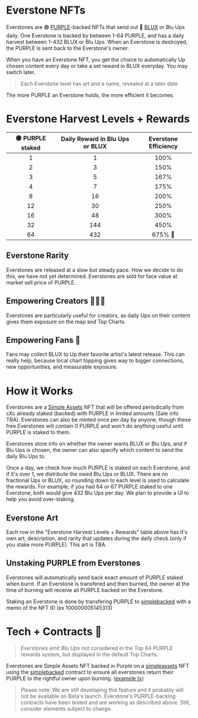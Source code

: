 # Everstone NFTs
Everstones are 🟣 [PURPLE](https://wax.bloks.io/tokens/PURPLE-wax-purplepurple)-backed NFTs that send out 🔵 [BLUX](https://wax.bloks.io/tokens/BLUX-wax-bluxbluxblux) or Blu Ups daily. One Everstone is backed by between 1-64 PURPLE, and has a daily harvest between 1-432 BLUX or Blu Ups. When an Everstone is destroyed, the PURPLE is sent back to the Everstone's owner.


When you have an Everstone NFT, you get the choice to automatically Up chosen content every day or take a set reward in BLUX everyday. You may switch later. 

> Each Everstone level has art and a name, revealed at a later date

The more PURPLE an Everstone holds, the more efficient it becomes. 

# Everstone Harvest Levels + Rewards

| 🟣 PURPLE staked  | Daily Reward in Blu Ups or BLUX | Everstone Efficiency |
| :----:  | :-------------------: | :---------------: |
| 1         | 1                   | 100%            | 
| 2         | 3                   | 150%            | 
| 3         | 5                   | 167%            | 
| 4         | 7                   | 175%            | 
| 8         | 16                  | 200%            | 
| 12        | 30                  | 250%            | 
| 16        | 48                  | 300%            | 
| 32        | 144                 | 450%            | 
| 64        | 432                 | 675%         🧠 | 


## Everstone Rarity
Everstones are released at a slow but steady pace. How we decide to do this, we have not yet determined. Everstones are sold for face value at market sell price of PURPLE. 

## Empowering Creators 👨‍🎤🎤
Everstones are particularly useful for creators, as daily Ups on their content gives them exposure on the map and Top Charts.

## Empowering Fans 🧝‍
Fans may collect BLUX to Up their favorite artist's latest release. This can really help, because local chart topping gives way to bigger connections, new opportunities, and measurable exposure. 


# How it Works

Everstones are a [Simple Assets](https://wax.bloks.io/account/simpleassets) NFT that will be offered periodically from cXc already staked (backed) with PURPLE in limited amounts (Sale info TBA). Everstones can also be minted once per day by anyone, though these free Everstones will contain 0 PURPLE and won't do anything useful until PURPLE is staked to them. 

Everstones store info on whether the owner wants BLUX or Blu Ups, and if Blu Ups is chosen, the owner can also specify which content to send the daily Blu Ups to. 

Once a day, we check how much PURPLE is staked on each Everstone, and if it's over 1, we distribute the owed Blu Ups or BLUX. There are no fractional Ups or BLUX, so rounding down to each level is used to calculate the rewards. For example, if you had 64 or 67 PURPLE staked to one Everstone, both would give 432 Blu Ups per day. We plan to provide a UI to help you avoid over-staking.

## Everstone Art
Each row in the "Everstone Harvest Levels + Rewards" table above has it's own art, description, and rarity that updates during the daily check (only if you stake more PURPLE). This art is TBA. 

## Unstaking PURPLE from Everstones
Everstones will automatically send back exact amount of PURPLE staked when burnt. If an Everstone is transfered and then burned, the owner at the time of burning will receive all PURPLE backed on the Everstone.

Staking an Everstone is done by transfering PURPLE to [simplebacked](https://wax.bloks.io/account/simplebacked) with a memo of the NFT ID (ex 100000005145313) 


# Tech + Contracts 🔌

> *Everstones emit Blu Ups* not considered in the Top 64 PURPLE rewards system, but displayed in the default Top Charts.

Everstones are Simple Assets NFT backed in Purple on a [simpleassets](https://wax.bloks.io/account/simpleassets) NFT using the [simplebacked](https://wax.bloks.io/account/simplebacked) contract to ensure all everstones return their PURPLE to the rightful owner upon burning. ([example tx](https://wax.bloks.io/transaction/7a390ecf24f97e57482db730c2cfdc001d8bcda6a98d45fb7427d2afdcfdc052?tab=traces))



> Please note: We are still developing this feature and it probably will not be available on Beta's launch. Everstone's PURPLE-backing contracts have been tested and are working as described above. Still, consider elements subject to change.
